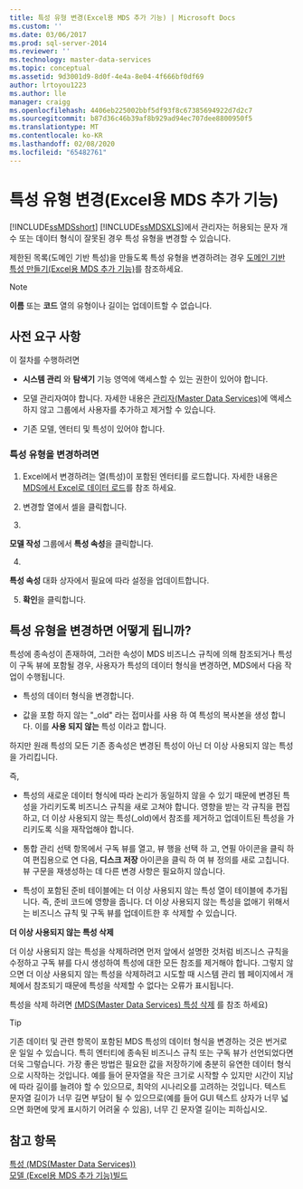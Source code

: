 ```yaml
---
title: 특성 유형 변경(Excel용 MDS 추가 기능) | Microsoft Docs
ms.custom: ''
ms.date: 03/06/2017
ms.prod: sql-server-2014
ms.reviewer: ''
ms.technology: master-data-services
ms.topic: conceptual
ms.assetid: 9d3001d9-8d0f-4e4a-8e04-4f666bf0df69
author: lrtoyou1223
ms.author: lle
manager: craigg
ms.openlocfilehash: 4406eb225002bbf5df93f8c67385694922d7d2c7
ms.sourcegitcommit: b87d36c46b39af8b929ad94ec707dee8800950f5
ms.translationtype: MT
ms.contentlocale: ko-KR
ms.lasthandoff: 02/08/2020
ms.locfileid: "65482761"
---
```

# <a name="change-the-attribute-type-mds-add-in-for-excel"></a>특성 유형 변경(Excel용 MDS 추가 기능)
  
  [!INCLUDE[ssMDSshort](../../includes/ssmdsshort-md.md)]
  [!INCLUDE[ssMDSXLS](../../includes/ssmdsxls-md.md)]에서 관리자는 허용되는 문자 개수 또는 데이터 형식이 잘못된 경우 특성 유형을 변경할 수 있습니다.  
  
 제한된 목록(도메인 기반 특성)을 만들도록 특성 유형을 변경하려는 경우 [도메인 기반 특성 만들기&#40;Excel용 MDS 추가 기능&#41;](create-a-domain-based-attribute-mds-add-in-for-excel.md)를 참조하세요.  
  
> [!NOTE]  
>  
  **이름** 또는 **코드** 열의 유형이나 길이는 업데이트할 수 없습니다.  
  
## <a name="prerequisites"></a>사전 요구 사항  
 이 절차를 수행하려면  
  
-   
  **시스템 관리** 와 **탐색기** 기능 영역에 액세스할 수 있는 권한이 있어야 합니다.  
  
-   모델 관리자여야 합니다. 자세한 내용은 [관리자&#40;Master Data Services&#41;](../administrators-master-data-services.md)에 액세스하지 않고 그룹에서 사용자를 추가하고 제거할 수 있습니다.  
  
-   기존 모델, 엔터티 및 특성이 있어야 합니다.  
  
### <a name="to-change-the-attribute-type"></a>특성 유형을 변경하려면  
  
1.  Excel에서 변경하려는 열(특성)이 포함된 엔터티를 로드합니다. 자세한 내용은 [MDS에서 Excel로 데이터 로드](export-data-to-excel-from-master-data-services.md)를 참조 하세요.  
  
2.  변경할 열에서 셀을 클릭합니다.  
  
3.  
  **모델 작성** 그룹에서 **특성 속성**을 클릭합니다.  
  
4.  
  **특성 속성** 대화 상자에서 필요에 따라 설정을 업데이트합니다.  
  
5.  **확인**을 클릭합니다.  
  
## <a name="what-happens-when-you-change-the-attribute-type"></a>특성 유형을 변경하면 어떻게 됩니까?  
 특성에 종속성이 존재하여, 그러한 속성이 MDS 비즈니스 규칙에 의해 참조되거나 특성이 구독 뷰에 포함될 경우, 사용자가 특성의 데이터 형식을 변경하면, MDS에서 다음 작업이 수행됩니다.  
  
-   특성의 데이터 형식을 변경합니다.  
  
-   값을 포함 하지 않는 "_old" 라는 접미사를 사용 하 여 특성의 복사본을 생성 합니다. 이를 **사용 되지 않는** 특성 이라고 합니다.  
  
 하지만 원래 특성의 모든 기존 종속성은 변경된 특성이 아닌 더 이상 사용되지 않는 특성을 가리킵니다.  
  
 즉,  
  
-   특성의 새로운 데이터 형식에 따라 논리가 동일하지 않을 수 있기 때문에 변경된 특성을 가리키도록 비즈니스 규칙을 새로 고쳐야 합니다. 영향을 받는 각 규칙을 편집하고, 더 이상 사용되지 않는 특성(_old)에서 참조를 제거하고 업데이트된 특성을 가리키도록 식을 재작업해야 합니다.  
  
-   통합 관리 선택 항목에서 구독 뷰를 열고, 뷰 행을 선택 하 고, 연필 아이콘을 클릭 하 여 편집용으로 연 다음, **디스크 저장** 아이콘을 클릭 하 여 뷰 정의를 새로 고칩니다. 뷰 구문을 재생성하는 데 다른 변경 사항은 필요하지 않습니다.  
  
-   특성이 포함된 준비 테이블에는 더 이상 사용되지 않는 특성 열이 테이블에 추가됩니다. 즉, 준비 코드에 영향을 줍니다. 더 이상 사용되지 않는 특성을 없애기 위해서는 비즈니스 규칙 및 구독 뷰를 업데이트한 후 삭제할 수 있습니다.  
  
 **더 이상 사용되지 않는 특성 삭제**  
  
 더 이상 사용되지 않는 특성을 삭제하려면 먼저 앞에서 설명한 것처럼 비즈니스 규칙을 수정하고 구독 뷰를 다시 생성하여 특성에 대한 모든 참조를 제거해야 합니다. 그렇지 않으면 더 이상 사용되지 않는 특성을 삭제하려고 시도할 때 시스템 관리 웹 페이지에서 개체에서 참조되기 때문에 특성을 삭제할 수 없다는 오류가 표시됩니다.  
  
 특성을 삭제 하려면 [&#40;MDS(Master Data Services) 특성 삭제](../delete-an-attribute-master-data-services.md) 를 참조 하세요&#41;  
  
> [!TIP]  
>  기존 데이터 및 관련 항목이 포함된 MDS 특성의 데이터 형식을 변경하는 것은 번거로운 일일 수 있습니다. 특히 엔터티에 종속된 비즈니스 규칙 또는 구독 뷰가 선언되었다면 더욱 그렇습니다. 가장 좋은 방법은 필요한 값을 저장하기에 충분히 유연한 데이터 형식으로 시작하는 것입니다. 예를 들어 문자열을 작은 크기로 시작할 수 있지만 시간이 지남에 따라 길이를 늘려야 할 수 있으므로, 최악의 시나리오를 고려하는 것입니다. 텍스트 문자열 길이가 너무 길면 부담이 될 수 있으므로(예를 들어 GUI 텍스트 상자가 너무 넓으면 화면에 맞게 표시하기 어려울 수 있음), 너무 긴 문자열 길이는 피하십시오.  
  
## <a name="see-also"></a>참고 항목  
 [특성 &#40;MDS(Master Data Services)&#41;](../attributes-master-data-services.md)   
 [모델 &#40;Excel용 MDS 추가 기능&#41;빌드](building-a-model-mds-add-in-for-excel.md)  
  
  
